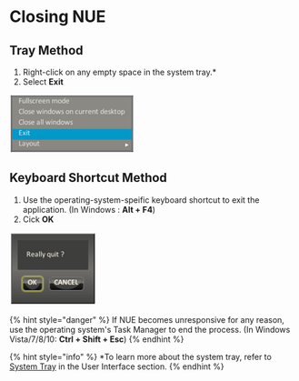 # Closing NUE

## Tray Method

1. Right-click on any empty space in the system tray.\*
2. Select **Exit**

![](../.gitbook/assets/exit1.PNG)

## Keyboard Shortcut Method

1. Use the operating-system-speific keyboard shortcut to exit the application. \(In Windows : **Alt + F4**\)
2. Cick **OK**

![](../.gitbook/assets/exit2.PNG)

{% hint style="danger" %}
If NUE becomes unresponsive for any reason, use the operating system's Task Manager to end the process. \(In Windows Vista/7/8/10: **Ctrl + Shift + Esc**\)
{% endhint %}

{% hint style="info" %}
\*To learn more about the system tray, refer to [System Tray](../user-interface-nue-desktop/system-tray/) in the User Interface section.
{% endhint %}

